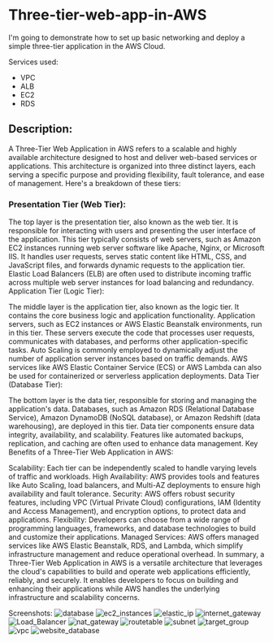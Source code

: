 # Three-tier-web-app-in-AWS
I'm going to demonstrate how to set up basic networking and deploy a simple three-tier application in the AWS Cloud.

Services used: 
* VPC
* ALB
* EC2
* RDS

## Description:
A Three-Tier Web Application in AWS refers to a scalable and highly available architecture designed to host and deliver web-based services or applications. This architecture is organized into three distinct layers, each serving a specific purpose and providing flexibility, fault tolerance, and ease of management. Here's a breakdown of these tiers:

### Presentation Tier (Web Tier):

The top layer is the presentation tier, also known as the web tier. It is responsible for interacting with users and presenting the user interface of the application.
This tier typically consists of web servers, such as Amazon EC2 instances running web server software like Apache, Nginx, or Microsoft IIS.
It handles user requests, serves static content like HTML, CSS, and JavaScript files, and forwards dynamic requests to the application tier.
Elastic Load Balancers (ELB) are often used to distribute incoming traffic across multiple web server instances for load balancing and redundancy.
Application Tier (Logic Tier):

The middle layer is the application tier, also known as the logic tier. It contains the core business logic and application functionality.
Application servers, such as EC2 instances or AWS Elastic Beanstalk environments, run in this tier. These servers execute the code that processes user requests, communicates with databases, and performs other application-specific tasks.
Auto Scaling is commonly employed to dynamically adjust the number of application server instances based on traffic demands. AWS services like AWS Elastic Container Service (ECS) or AWS Lambda can also be used for containerized or serverless application deployments.
Data Tier (Database Tier):

The bottom layer is the data tier, responsible for storing and managing the application's data.
Databases, such as Amazon RDS (Relational Database Service), Amazon DynamoDB (NoSQL database), or Amazon Redshift (data warehousing), are deployed in this tier.
Data tier components ensure data integrity, availability, and scalability. Features like automated backups, replication, and caching are often used to enhance data management.
Key Benefits of a Three-Tier Web Application in AWS:

Scalability: Each tier can be independently scaled to handle varying levels of traffic and workloads.
High Availability: AWS provides tools and features like Auto Scaling, load balancers, and Multi-AZ deployments to ensure high availability and fault tolerance.
Security: AWS offers robust security features, including VPC (Virtual Private Cloud) configurations, IAM (Identity and Access Management), and encryption options, to protect data and applications.
Flexibility: Developers can choose from a wide range of programming languages, frameworks, and database technologies to build and customize their applications.
Managed Services: AWS offers managed services like AWS Elastic Beanstalk, RDS, and Lambda, which simplify infrastructure management and reduce operational overhead.
In summary, a Three-Tier Web Application in AWS is a versatile architecture that leverages the cloud's capabilities to build and operate web applications efficiently, reliably, and securely. It enables developers to focus on building and enhancing their applications while AWS handles the underlying infrastructure and scalability concerns.


Screenshots:
![database](https://github.com/pixelpix13/Three-tier-web-app-in-AWS/assets/70488966/7b71fc43-b152-4aa1-9f5e-0210cc57fa8f)
![ec2_instances](https://github.com/pixelpix13/Three-tier-web-app-in-AWS/assets/70488966/0b4378d9-d395-4e9d-baae-67cfbc726ce9)
![elastic_ip](https://github.com/pixelpix13/Three-tier-web-app-in-AWS/assets/70488966/3746216c-2833-4ce6-9f46-176e63c41338)
![internet_gateway](https://github.com/pixelpix13/Three-tier-web-app-in-AWS/assets/70488966/c84c3fe2-026d-481a-9f57-5d507fd249e3)
![Load_Balancer](https://github.com/pixelpix13/Three-tier-web-app-in-AWS/assets/70488966/9696474e-e913-4784-968c-9aaea1c8e135)
![nat_gateway](https://github.com/pixelpix13/Three-tier-web-app-in-AWS/assets/70488966/c20b5a48-ed3f-41f8-895d-fa30315f74d0)
![routetable](https://github.com/pixelpix13/Three-tier-web-app-in-AWS/assets/70488966/8209abfd-5a25-435f-9aa1-54297428da30)
![subnet](https://github.com/pixelpix13/Three-tier-web-app-in-AWS/assets/70488966/3cc34893-7d35-4456-b01d-6a3d77e69f1a)
![target_group](https://github.com/pixelpix13/Three-tier-web-app-in-AWS/assets/70488966/3a977749-880a-40ad-818a-541c7d00de5a)
![vpc](https://github.com/pixelpix13/Three-tier-web-app-in-AWS/assets/70488966/b0bc69a8-68ff-480c-99a1-1dec05a93ecf)
![website_database](https://github.com/pixelpix13/Three-tier-web-app-in-AWS/assets/70488966/e72ff486-64c6-448a-bb87-63dd57e8df81)


